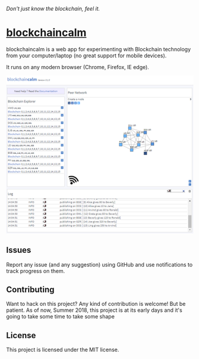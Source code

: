 *Don't just know the blockchain, feel it.*

# [blockchaincalm](https://lorenzoongithub.github.io/blockchaincalm/) 

blockchaincalm is a web app for experimenting with Blockchain technology from your computer/laptop (no great support for mobile devices).

It runs on any modern browser (Chrome, Firefox, IE edge).

<img src='blockchaincalm.png' alt='blockchain calm in action]' />

## Issues

Report any issue (and any suggestion) using GitHub and use notifications to track progress on them.

## Contributing

Want to hack on this project? Any kind of contribution is welcome! 
But be patient. As of now, Summer 2018, this project is at its early days and it's going to take some time 
to take some shape  

## License

This project is licensed under the MIT license.
